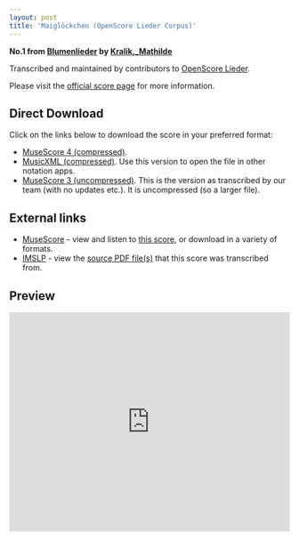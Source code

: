 ```yaml
---
layout: post
title: 'Maiglöckchen (OpenScore Lieder Corpus)'
---
```


__No.1 from [Blumenlieder](https://fourscoreandmore.org/openscore/lieder/Kralik,_Mathilde/Blumenlieder/) by [Kralik,_Mathilde](https://fourscoreandmore.org/openscore/lieder/Kralik,_Mathilde)__

Transcribed and maintained by contributors to [OpenScore Lieder].

Please visit the [official score page] for more information.

[official score page]: https://musescore.com/openscore-lieder-corpus/scores/6165152
[OpenScore Lieder]: https://musescore.com/openscore-lieder-corpus

## Direct Download

Click on the links below to download the score in your preferred format:
- [MuseScore 4 (compressed)](https://fourscoreandmore.org/openscore/lieder/Kralik,_Mathilde/Blumenlieder/1_Maigl%C3%B6ckchen.mscz).
- [MusicXML (compressed)](https://fourscoreandmore.org/openscore/lieder/Kralik,_Mathilde/Blumenlieder/1_Maigl%C3%B6ckchen.mxl). Use this version to open the file in other notation apps.
- [MuseScore 3 (uncompressed)](https://raw.githubusercontent.com/OpenScore/Lieder/refs/heads/main/scores/Kralik,_Mathilde/Blumenlieder/1_Maigl%C3%B6ckchen/lc6165152.mscx). This is the version as transcribed by our team (with no updates etc.). It is uncompressed (so a larger file).

## External links

- [MuseScore] - view and listen to [this score][MuseScore], or download in a variety of formats.
- [IMSLP] - view the [source PDF file(s)][IMSLP] that this score was transcribed from.

[MuseScore]: https://musescore.com/score/6165152
[IMSLP]: https://imslp.org/wiki/Special:ReverseLookup/621212

## Preview

<iframe width="100%" height="394" src="https://musescore.com/openscore-lieder-corpus/scores/6165152/embed" frameborder="0" allowfullscreen allow="autoplay; fullscreen"></iframe>
